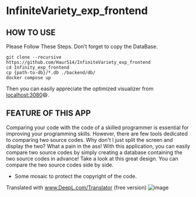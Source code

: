 # InfiniteVariety_exp_frontend

## HOW TO USE

Please Follow These Steps.
Don't forget to copy the DataBase.
```
git clone --recursive https://github.com/Haur514/InfiniteVariety_exp_frontend
cd Infinity_exp_frontend
cp {path-to-db}/*.db ./backend/db/
docker compose up
```
Then you can easily appreciate the optimized visualizer from [localhost:3080](http://localhost:3080)😄.

## FEATURE OF THIS APP

Comparing your code with the code of a skilled programmer is essential for improving your programming skills.
However, there are few tools dedicated to comparing two source codes.
Why don't I just split the screen and display the two?
What a pain in the ass!
With this application, you can easily compare two source codes by simply creating a database containing the two source codes in advance!
Take a look at this great design.
You can compare the two source codes side by side.
* Some mosaic to protect the copyright of the code.

Translated with www.DeepL.com/Translator (free version)
![image](https://user-images.githubusercontent.com/82633228/181409652-2bf02859-d051-4488-855b-1de7ebaca4ac.png)
